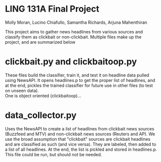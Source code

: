 # LING 131A Final Project
Molly Moran, Lucino Chiafullo, Samantha Richards, Arjuna Mahenthiran

This project aims to gather news headlines from various sources and classify them as clickbait or non-clickbait.  Multiple files make up the project, and are summarized below
# clickbait.py and clickbaitoop.py
These files build the classifier, train it, and test it on headline data pulled using NewsAPI.  It opens headlines.p to get the proper list of headlines, and at the end, pickles the trained classifier for future use in other files (to test on unseen data).  
One is object oriented (clickbaitoop)...

# data_collector.py
Uses the NewsAPI to create a list of headlines from clickbait news sources (Buzzfeed and MTV) and non-clickbait news sources (Reuters and AP).  We use the broad assumption that "clickbait" sources are clickbait headlines and are classified as such (and vice versa).  They are labeled, then added to a list of all headlines.  At the end, the list is pickled and stored in headlines.p.  This file could be run, but should not be needed.
